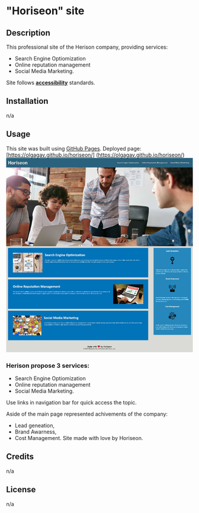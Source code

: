 # "Horiseon" site

## Description
This professional site of the Herison company, providing services:
- Search Engine Optiomization
- Online reputation management 
- Social Media Marketing.

Site follows [**accessibility**](https://developer.mozilla.org/en-US/docs/Learn/Accessibility) standards.
 
## Installation
n/a

## Usage
This site was built using [GitHub Pages](https://pages.github.com/). Deployed page: [https://olgagav.github.io/horiseon/] (https://olgagav.github.io/horiseon/)
<br>
![Screenshot of Horiseion site. Show title Herison, naviagation menu to main sections: Search Engine Optimization, Online Reputation Management, Social Media Marketing. Under the Titel there is a big image represents four people discuss in the meeting room.](assets/images/Horiseon_screenshot.jpg)
### Herison propose 3 services:
- Search Engine Optiomization
- Online reputation management 
- Social Media Marketing. 

Use links in navigation bar for quick access the topic.

Aside of the main page represented achivements of the company: 
- Lead geneation, 
- Brand Awarness, 
- Cost Management. 
Site made with love by Horiseon.
## Credits

n/a

## License

n/a
